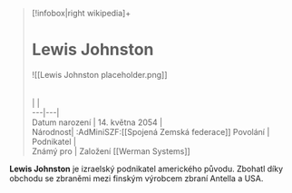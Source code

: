 > [!infobox|right wikipedia]+  
> # Lewis Johnston
> ![[Lewis Johnston placeholder.png]]  
> ######  
>  |  |  
> ---|---|   
> Datum narození | 14. května 2054 |  
> Národnost| :AdMiniSZF:[[Spojená Zemská federace]]
> Povolání | Podnikatel |  
> Známý pro | Založení [[Werman Systems]]

**Lewis Johnston** je izraelský podnikatel amerického původu. Zbohatl díky obchodu se zbraněmi mezi finským výrobcem zbraní Antella a USA.
